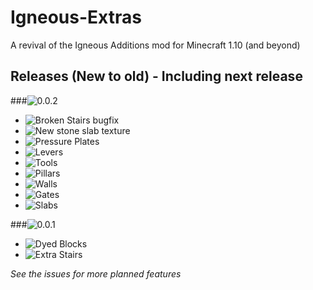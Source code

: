 # Igneous-Extras
A revival of the Igneous Additions mod for Minecraft 1.10 (and beyond)

## Releases (New to old) - Including next release


###![0.0.2](https://img.shields.io/badge/0.0.2-In_development_for_1.10.2-orange.svg?style=social)

 * ![Broken Stairs bugfix](https://img.shields.io/badge/Bugfix:_Broken_stairs-Complete-brightgreen.svg?style=plastic)
 * ![New stone slab texture](https://img.shields.io/badge/New_stone_slab_texture-Complete-brightgreen.svg?style=plastic)
 * ![Pressure Plates](https://img.shields.io/badge/Pressure_plates-Complete-brightgreen.svg?style=plastic)
 * ![Levers](https://img.shields.io/badge/Levers-Complete-brightgreen.svg?style=plastic)
 * ![Tools](https://img.shields.io/badge/Tools-In_progress-yellow.svg?style=plastic)
 * ![Pillars](https://img.shields.io/badge/Pillars-Not_started-red.svg?style=plastic)
 * ![Walls](https://img.shields.io/badge/Walls-Not_started-red.svg?style=plastic)
 * ![Gates](https://img.shields.io/badge/Gates-Not_started-red.svg?style=plastic)
 * ![Slabs](https://img.shields.io/badge/Slabs-Delayed-red.svg?style=plastic)

###![0.0.1](https://img.shields.io/badge/0.0.1-Released_for_1.8-brightgreen.svg?style=social)

 * ![Dyed Blocks](https://img.shields.io/badge/Dyed_blocks-Complete-brightgreen.svg?style=plastic)
 * ![Extra Stairs](https://img.shields.io/badge/Extra_stairs-Complete-brightgreen.svg?style=plastic)

_See the issues for more planned features_
